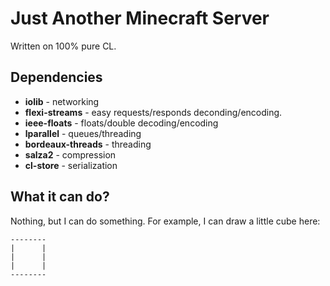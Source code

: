 Just Another Minecraft Server
==============================

Written on 100% pure CL.

Dependencies
-------------
* **iolib** - networking
* **flexi-streams** - easy requests/responds deconding/encoding.
* **ieee-floats** - floats/double decoding/encoding
* **lparallel** - queues/threading
* **bordeaux-threads** - threading
* **salza2** - compression
* **cl-store** - serialization



What it can do?
----------------
Nothing, but I can do something. For example, I can draw a little cube here:

    --------
    |      |
    |      |
    |      |
    --------
